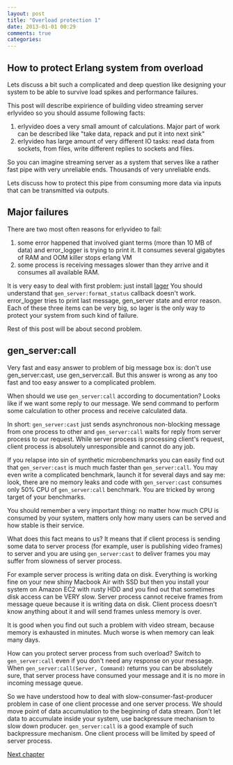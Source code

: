 ```yaml
---
layout: post
title: "Overload protection 1"
date: 2013-01-01 00:29
comments: true
categories: 
---
```


How to protect Erlang system from overload
------------------------------------------

Lets discuss a bit such a complicated and deep question like designing your system to be able to
survive load spikes and performance failures.

This post will describe expirience of building video streaming server erlyvideo so you should assume following facts:

1. erlyvideo does a very small amount of calculations. Major part of work can be described like "take data, repack and put it into next sink"
2. erlyvideo has large amount of very different IO tasks: read data from sockets, from files, write different replies to sockets and files.

So you can imagine streaming server as a system that serves like a rather fast pipe with very unreliable ends. Thousands of very unreliable ends.

Lets discuss how to protect this pipe from consuming more data via inputs that can be transmitted via outputs.

<!-- more -->

Major failures
--------------

There are two most often reasons for erlyvideo to fail:

1. some error happened that involved giant terms (more than 10 MB of data) and error_logger is trying to print it. It consumes several gigabytes of RAM and OOM killer stops erlang VM
2. some process is receiving messages slower than they arrive and it consumes all available RAM.

It is very easy to deal with first problem: just install [lager](https://github.com/basho/lager) You should understand that `gen_server:format_status` callback doesn't work. error_logger tries to print last message, gen_server state and error reason. Each of these three items can be very big, so lager is the only way to protect your system from such kind of failure.

Rest of this post will be about second problem.


gen_server:call
---------------

Very fast and easy answer to problem of big message box is: don't use gen_server:cast, use gen_server:call. But this answer is wrong as any too fast and too easy answer to a complicated problem.

When should we use `gen_server:call` according to documentation? Looks like if we want some reply to our message. We send command to perform some calculation to other process and receive calculated data.

In short: `gen_server:cast` just sends asynchronous non-blocking message from one process to other and `gen_server:call` waits for reply from 
server process to our request. While server process is processing client's request, client process is absolutely unresponsible and cannot do
any job.

If you relapse into sin of synthetic microbenchmarks you can easily find out that `gen_server:cast` is much much faster than `gen_server:call`.
You may even write a complicated benchmark, launch it for several days and say me: look, there are no memory leaks and code with `gen_server:cast`
consumes only 50% CPU of `gen_server:call` benchmark. You are tricked by wrong target of your benchmarks.


You should remember a very important thing: no matter how much CPU is consumed by your system, matters only how many users can be served and how stable is their service.

What does this fact means to us? It means that if client process is sending some data to server process (for example, user is publishing video frames) to server and you are using `gen_server:cast` to deliver frames you may suffer from slowness of server process.

For example server process is writing data on disk. Everything is working fine on your new shiny Macbook Air with SSD but then you install your system on Amazon EC2 with rusty HDD and you find out that sometimes disk access can be VERY slow. Server process cannot receive frames from message queue because it is writing data on disk. Client process doesn't know anything about it and will send frames unless memory is over.

It is good when you find out such a problem with video stream, because memory is exhausted in minutes. Much worse is when memory can leak many days.

How can you protect server process from such overload? Switch to `gen_server:call` even if you don't need any response on your message.
When `gen_server:call(Server, Command)` returns you can be absolutely sure, that server process have consumed your message and it is no more in
incoming message queue.

So we have understood how to deal with slow-consumer-fast-producer problem in case of one client processe and one server process. We should move point of data accumulation to the beginning of data stream. Don't let data to accumulate inside your system, use backpressure mechanism to
slow down producer. `gen_server:call` is a good example of such backpressure mechanism. One client process will be limited by speed of server process.


[Next chapter](/2013/01/02/overload-protection-2/)














